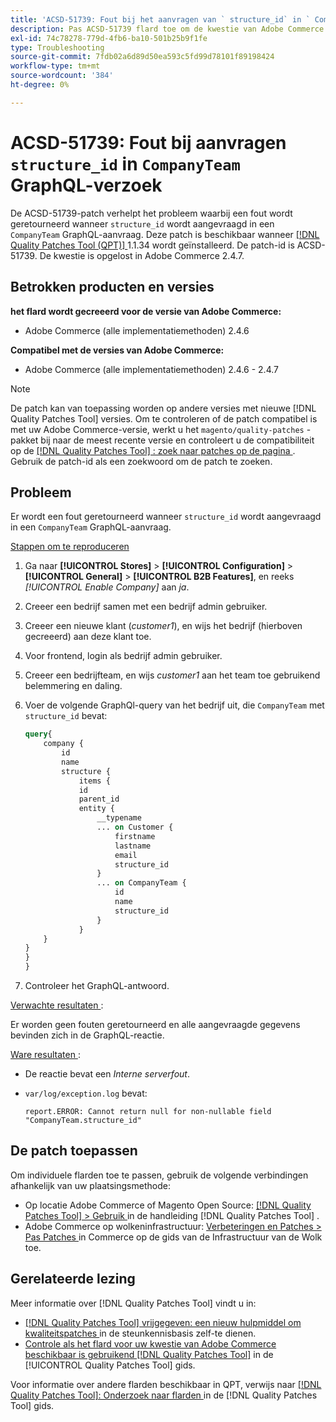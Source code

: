 ```yaml
---
title: 'ACSD-51739: Fout bij het aanvragen van ` structure_id` in ` CompanyTeam` GraphQL request'
description: Pas ACSD-51739 flard toe om de kwestie van Adobe Commerce te bevestigen waar een fout is teruggekeerd wanneer ` structure_id ` in een ` CompanyTeam ` GraphQL verzoek wordt gevraagd.
exl-id: 74c78278-779d-4fb6-ba10-501b25b9f1fe
type: Troubleshooting
source-git-commit: 7fdb02a6d89d50ea593c5fd99d78101f89198424
workflow-type: tm+mt
source-wordcount: '384'
ht-degree: 0%

---
```


# ACSD-51739: Fout bij aanvragen `structure_id` in `CompanyTeam` GraphQL-verzoek

De ACSD-51739-patch verhelpt het probleem waarbij een fout wordt geretourneerd wanneer `structure_id` wordt aangevraagd in een `CompanyTeam` GraphQL-aanvraag. Deze patch is beschikbaar wanneer [[!DNL Quality Patches Tool (QPT)] ](https://experienceleague.adobe.com/en/docs/commerce-operations/tools/quality-patches-tool/quality-patches-tool-to-self-serve-quality-patches) 1.1.34 wordt geïnstalleerd. De patch-id is ACSD-51739. De kwestie is opgelost in Adobe Commerce 2.4.7.

## Betrokken producten en versies

**het flard wordt gecreeerd voor de versie van Adobe Commerce:**

* Adobe Commerce (alle implementatiemethoden) 2.4.6

**Compatibel met de versies van Adobe Commerce:**

* Adobe Commerce (alle implementatiemethoden) 2.4.6 - 2.4.7

>[!NOTE]
>
>De patch kan van toepassing worden op andere versies met nieuwe [!DNL Quality Patches Tool] versies. Om te controleren of de patch compatibel is met uw Adobe Commerce-versie, werkt u het `magento/quality-patches` -pakket bij naar de meest recente versie en controleert u de compatibiliteit op de [[!DNL Quality Patches Tool] : zoek naar patches op de pagina ](https://experienceleague.adobe.com/tools/commerce-quality-patches/index.html) . Gebruik de patch-id als een zoekwoord om de patch te zoeken.

## Probleem

Er wordt een fout geretourneerd wanneer `structure_id` wordt aangevraagd in een `CompanyTeam` GraphQL-aanvraag.

<u> Stappen om te reproduceren </u>

1. Ga naar **[!UICONTROL Stores]** > **[!UICONTROL Configuration]** > **[!UICONTROL General]** > **[!UICONTROL B2B Features]**, en reeks *[!UICONTROL Enable Company]* aan *ja*.
1. Creeer een bedrijf samen met een bedrijf admin gebruiker.
1. Creeer een nieuwe klant (*customer1*), en wijs het bedrijf (hierboven gecreeerd) aan deze klant toe.
1. Voor frontend, login als bedrijf admin gebruiker.
1. Creeer een bedrijfteam, en wijs *customer1* aan het team toe gebruikend belemmering en daling.
1. Voer de volgende GraphQl-query van het bedrijf uit, die `CompanyTeam` met `structure_id` bevat:

   ```GraphQL
   query{
       company {
           id
           name
           structure {
               items {
               id
               parent_id
               entity {
                   __typename
                   ... on Customer {
                       firstname
                       lastname
                       email
                       structure_id
                   }
                   ... on CompanyTeam {
                       id
                       name
                       structure_id
                   }
               }
       }
   }
   }
   }
   ```

1. Controleer het GraphQL-antwoord.

<u> Verwachte resultaten </u>:

Er worden geen fouten geretourneerd en alle aangevraagde gegevens bevinden zich in de GraphQL-reactie.

<u> Ware resultaten </u>:

* De reactie bevat een *Interne serverfout*.
* `var/log/exception.log` bevat:

  ```
  report.ERROR: Cannot return null for non-nullable field "CompanyTeam.structure_id"
  ```

## De patch toepassen

Om individuele flarden toe te passen, gebruik de volgende verbindingen afhankelijk van uw plaatsingsmethode:

* Op locatie Adobe Commerce of Magento Open Source: [[!DNL Quality Patches Tool] > Gebruik ](/help/tools/quality-patches-tool/usage.md) in de handleiding [!DNL Quality Patches Tool] .
* Adobe Commerce op wolkeninfrastructuur: [ Verbeteringen en Patches > Pas Patches ](https://experienceleague.adobe.com/docs/commerce-cloud-service/user-guide/develop/upgrade/apply-patches.html) in Commerce op de gids van de Infrastructuur van de Wolk toe.

## Gerelateerde lezing

Meer informatie over [!DNL Quality Patches Tool] vindt u in:

* [[!DNL Quality Patches Tool]  vrijgegeven: een nieuw hulpmiddel om kwaliteitspatches ](https://experienceleague.adobe.com/en/docs/commerce-operations/tools/quality-patches-tool/quality-patches-tool-to-self-serve-quality-patches) in de steunkennisbasis zelf-te dienen.
* [ Controle als het flard voor uw kwestie van Adobe Commerce beschikbaar is gebruikend  [!DNL Quality Patches Tool]](/help/tools/quality-patches-tool/patches-available-in-qpt/check-patch-for-magento-issue-with-magento-quality-patches.md) in de [!UICONTROL Quality Patches Tool] gids.


Voor informatie over andere flarden beschikbaar in QPT, verwijs naar [[!DNL Quality Patches Tool]: Onderzoek naar flarden ](https://experienceleague.adobe.com/tools/commerce-quality-patches/index.html) in de [!DNL Quality Patches Tool] gids.
